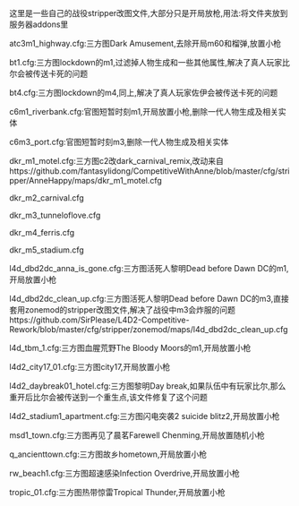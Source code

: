 这里是一些自己的战役stripper改图文件,大部分只是开局放枪,用法:将文件夹放到服务器addons里

atc3m1_highway.cfg:三方图Dark Amusement,去除开局m60和榴弹,放置小枪

bt1.cfg:三方图lockdown的m1,过滤掉人物生成和一些其他属性,解决了真人玩家比尔会被传送卡死的问题

bt4.cfg:三方图lockdown的m4,同上,解决了真人玩家佐伊会被传送卡死的问题

c6m1_riverbank.cfg:官图短暂时刻m1,开局放置小枪,删除一代人物生成及相关实体

c6m3_port.cfg:官图短暂时刻m3,删除一代人物生成及相关实体

dkr_m1_motel.cfg:三方图c2改dark_carnival_remix,改动来自https://github.com/fantasylidong/CompetitiveWithAnne/blob/master/cfg/stripper/AnneHappy/maps/dkr_m1_motel.cfg

dkr_m2_carnival.cfg

dkr_m3_tunneloflove.cfg

dkr_m4_ferris.cfg

dkr_m5_stadium.cfg

l4d_dbd2dc_anna_is_gone.cfg:三方图活死人黎明Dead before Dawn DC的m1,开局放置小枪

l4d_dbd2dc_clean_up.cfg:三方图活死人黎明Dead before Dawn DC的m3,直接套用zonemod的stripper改图文件,解决了战役中m3会炸服的问题https://github.com/SirPlease/L4D2-Competitive-Rework/blob/master/cfg/stripper/zonemod/maps/l4d_dbd2dc_clean_up.cfg

l4d_tbm_1.cfg:三方图血腥荒野The Bloody Moors的m1,开局放置小枪

l4d2_city17_01.cfg:三方图city17,开局放置小枪

l4d2_daybreak01_hotel.cfg:三方图黎明Day break,如果队伍中有玩家比尔,那么重开后比尔会被传送到一个重生点,该文件修复了这个问题

l4d2_stadium1_apartment.cfg:三方图闪电突袭2 suicide blitz2,开局放置小枪

msd1_town.cfg:三方图再见了晨茗Farewell Chenming,开局放置随机小枪

q_ancienttown.cfg:三方图故乡hometown,开局放置小枪

rw_beach1.cfg:三方图超速感染Infection Overdrive,开局放置小枪

tropic_01.cfg:三方图热带惊雷Tropical Thunder,开局放置小枪
